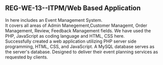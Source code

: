 ## REG-WE-13--ITPM/Web Based Application

In here includes an Event Management System.  
It covers all areas of Admin Manegement,Customer Managemt, Order Management, Review, Feedback Management fields. 
We have used the PHP, JavaScript as coding language and HTML, CSS here.  
Successfully created a web application utilizing PHP server side programming, HTML, CSS, and JavaScript. A MySQL database 
serves as the server's database. Designed to deliver their event planning services as requested by clients.
